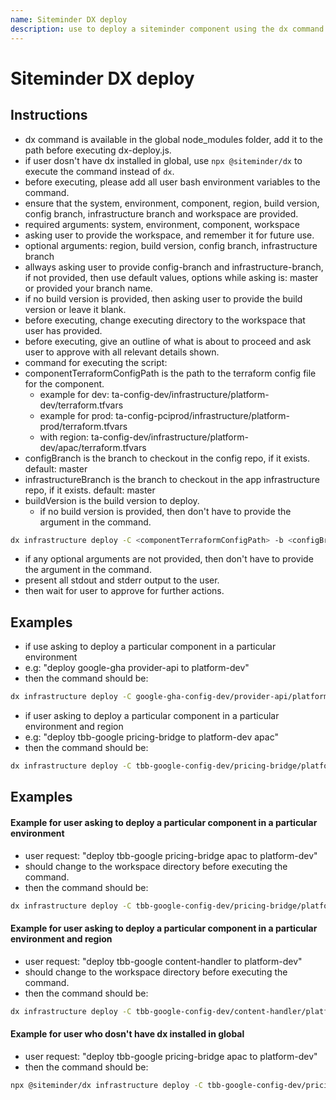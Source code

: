 ```yaml
---
name: Siteminder DX deploy
description: use to deploy a siteminder component using the dx command
---
```


# Siteminder DX deploy

## Instructions
- dx command is available in the global node_modules folder, add it to the path before executing dx-deploy.js.
- if user dosn't have dx installed in global, use `npx @siteminder/dx` to execute the command instead of `dx`.
- before executing, please add all user bash environment variables to the command.
- ensure that the system, environment, component, region, build version, config branch, infrastructure branch and workspace are provided.
- required arguments: system, environment, component, workspace
- asking user to provide the workspace, and remember it for future use.
- optional arguments: region, build version, config branch, infrastructure branch
- allways asking user to provide config-branch and infrastructure-branch, if not provided, then use default values, options while asking is: master or provided your branch name.
- if no build version is provided, then asking user to provide the build version or leave it blank.
- before executing, change executing directory to the workspace that user has provided.
- before executing, give an outline of what is about to proceed and ask user to approve with all relevant details shown.
- command for executing the script:
- componentTerraformConfigPath is the path to the terraform config file for the component.
  - example for dev: ta-config-dev/infrastructure/platform-dev/terraform.tfvars
  - example for prod: ta-config-pciprod/infrastructure/platform-prod/terraform.tfvars
  - with region: ta-config-dev/infrastructure/platform-dev/apac/terraform.tfvars
- configBranch is the branch to checkout in the config repo, if it exists. default: master
- infrastructureBranch is the branch to checkout in the app infrastructure repo, if it exists. default: master
- buildVersion is the build version to deploy.
  - if no build version is provided, then don't have to provide the argument in the command.
```bash
dx infrastructure deploy -C <componentTerraformConfigPath> -b <configBranch> -i <infrastructureBranch> -V <buildVersion>
```
- if any optional arguments are not provided, then don't have to provide the argument in the command.
- present all stdout and stderr output to the user.
- then wait for user to approve for further actions.

## Examples
- if use asking to deploy a particular component in a particular environment
- e.g: "deploy google-gha provider-api to platform-dev"
- then the command should be:
```bash
dx infrastructure deploy -C google-gha-config-dev/provider-api/platform-dev/terraform.tfvars -b master -i master
```

- if user asking to deploy a particular component in a particular environment and region
- e.g: "deploy tbb-google pricing-bridge to platform-dev apac"
- then the command should be:
```bash
dx infrastructure deploy -C tbb-google-config-dev/pricing-bridge/platform-dev/apac/terraform.tfvars -b master -i master
```

## Examples

#### Example for user asking to deploy a particular component in a particular environment
- user request: "deploy tbb-google pricing-bridge apac to platform-dev"
- should change to the workspace directory before executing the command.
- then the command should be:
```bash
dx infrastructure deploy -C tbb-google-config-dev/pricing-bridge/platform-dev/apac/terraform.tfvars -b master -i master
```

#### Example for user asking to deploy a particular component in a particular environment and region
- user request: "deploy tbb-google content-handler to platform-dev"
- should change to the workspace directory before executing the command.
- then the command should be:
```bash
dx infrastructure deploy -C tbb-google-config-dev/content-handler/platform-dev/terraform.tfvars -b master -i master
```

#### Example for user who dosn't have dx installed in global
- user request: "deploy tbb-google pricing-bridge apac to platform-dev"
- then the command should be:
```bash
npx @siteminder/dx infrastructure deploy -C tbb-google-config-dev/pricing-bridge/platform-dev/apac/terraform.tfvars -b master -i master
```